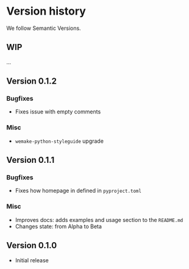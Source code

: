 # Version history

We follow Semantic Versions.


## WIP

...


## Version 0.1.2

### Bugfixes

- Fixes issue with empty comments

### Misc

- `wemake-python-styleguide` upgrade


## Version 0.1.1

### Bugfixes

- Fixes how homepage in defined in `pyproject.toml`

### Misc

- Improves docs: adds examples and usage section to the `README.md`
- Changes state: from Alpha to Beta


## Version 0.1.0

- Initial release
